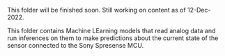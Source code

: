 This folder will be finished soon. Still working on content as of 12-Dec-2022.

This folder contains Machine LEarning models that read analog data and run inferences on them to make predictions about the current state of the sensor connected to the Sony Spresense MCU.
